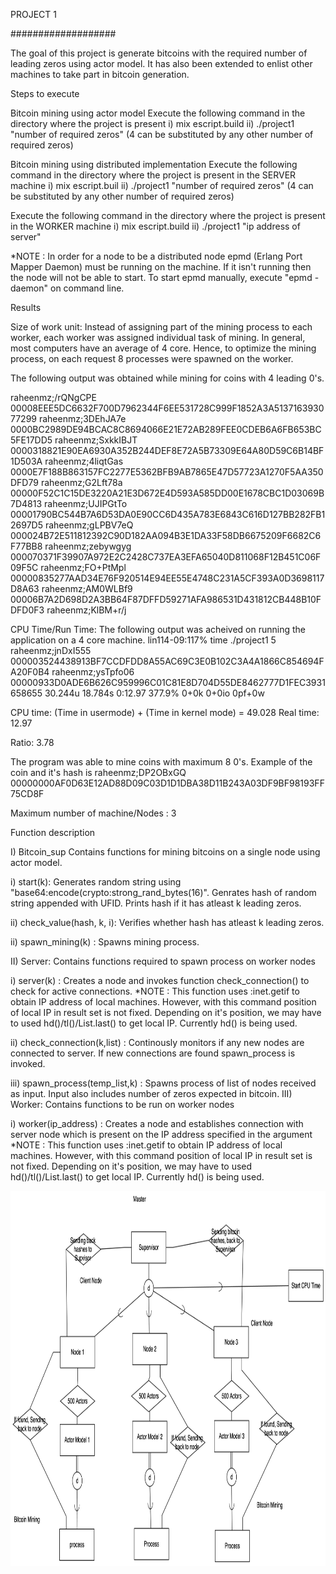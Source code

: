 PROJECT 1


###################

The goal of this project is generate bitcoins with the required number of leading zeros using actor model. It has also been extended to enlist other machines to take part in bitcoin generation.

Steps to execute

Bitcoin mining using actor model Execute the following command in the directory where the project is present i) mix escript.build ii) ./project1 "number of required zeros" (4 can be substituted by any other number of required zeros)

Bitcoin mining using distributed implementation Execute the following command in the directory where the project is present in the SERVER machine i) mix escript.buil ii) ./project1 "number of required zeros" (4 can be substituted by any other number of required zeros)

Execute the following command in the directory where the project is present in the WORKER machine i) mix escript.build ii) ./project1 "ip address of server"

*NOTE : In order for a node to be a distributed node epmd (Erlang Port Mapper Daemon) must be running on the machine. If it isn't running then the node will not be able to start. To start epmd manually, execute "epmd -daemon" on command line.

Results

Size of work unit: Instead of assigning part of the mining process to each worker, each worker was assigned individual task of mining. In general, most computers have an average of 4 core. Hence, to optimize the mining process, on each request 8 processes were spawned on the worker.

The following output was obtained while mining for coins with 4 leading 0's.

raheenmz;/rQNgCPE 00008EEE5DC6632F700D7962344F6EE531728C999F1852A3A513716393077299 raheenmz;3DEhJA7e 0000BC2989DE94BCAC8C8694066E21E72AB289FEE0CDEB6A6FB653BC5FE17DD5 raheenmz;SxkkIBJT 0000318821E90EA6930A352B244DEF8E72A5B73309E64A80D59C6B14BF1D503A raheenmz;4liqtGas 0000E7F188B863157FC2277E5362BFB9AB7865E47D57723A1270F5AA350DFD79 raheenmz;G2Lft78a 00000F52C1C15DE3220A21E3D672E4D593A585DD00E1678CBC1D03069B7D4813 raheenmz;UJIPGtTo 00001790BC544B7A6D53DA0E90CC6D435A783E6843C616D127BB282FB12697D5 raheenmz;gLPBV7eQ 000024B72E511812392C90D182AA094B3E1DA33F58DB6675209F6682C6F77BB8 raheenmz;zebywgyg 000070371F39907A972E2C2428C737EA3EFA65040D811068F12B451C06F09F5C raheenmz;FO+PtMpl 00000835277AAD34E76F920514E94EE55E4748C231A5CF393A0D3698117D8A63 raheenmz;AM0WLBf9 00006B7A2D698D2A3BB64F87DFFD59271AFA986531D431812CB448B10FDFD0F3 raheenmz;KlBM+r/j 

CPU Time/Run Time: The following output was acheived on running the application on a 4 core machine.
lin114-09:117% time ./project1 5 raheenmz;jnDxI555 000003524438913BF7CCDFDD8A55AC69C3E0B102C3A4A1866C854694FA20F0B4 raheenmz;ysTpfo06 00000933D0ADE6B626C959996C01C81E8D704D55DE8462777D1FEC3931658655 30.244u 18.784s 0:12.97 377.9% 0+0k 0+0io 0pf+0w

CPU time: (Time in usermode) + (Time in kernel mode) = 49.028 Real time: 12.97

Ratio: 3.78

The program was able to mine coins with maximum 8 0's. Example of the coin and it's hash is raheenmz;DP2OBxGQ 00000000AF0D63E12AD88D09C03D1D1DBA38D11B243A03DF9BF98193FF75CD8F

Maximum number of machine/Nodes  : 3

Function description

I) Bitcoin_sup Contains functions for mining bitcoins on a single node using actor model.

i) start(k): Generates random string using "base64:encode(crypto:strong_rand_bytes(16)". Genrates hash of random string appended with UFID. Prints hash if it has atleast k leading zeros.

ii) check_value(hash, k, i): Verifies whether hash has atleast k leading zeros.

ii) spawn_mining(k) : Spawns mining process.

II) Server: Contains functions required to spawn process on worker nodes

i) server(k) : Creates a node and invokes function check_connection() to check for active connections.
   *NOTE : This function uses :inet.getif to obtain IP address of local machines. However, with this command position of local IP in result set is not fixed. Depending on it's position, we may have to used hd()/tl()/List.last() to get local IP. Currently hd() is being used.

ii) check_connection(k,list) : Continously monitors if any new nodes are connected to server. If new connections are found spawn_process is invoked.  

iii) spawn_process(temp_list,k) : Spawns process of list of nodes received as input. Input also includes number of zeros expected in bitcoin.
III) Worker: Contains functions to be run on worker nodes

i) worker(ip_address) : Creates a node and establishes connection with server node which is present on the IP address specified in the argument
*NOTE : This function uses :inet.getif to obtain IP address of local machines. However, with this command position of local IP in result set is not fixed. Depending on it's position, we may have to used hd()/tl()/List.last() to get local IP. Currently hd() is being used.


<img src="%20systemdesign.png" width="800" height="600">
